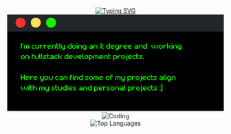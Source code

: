 <div align="center">
  <a href="https://git.io/typing-svg"><img src="https://readme-typing-svg.demolab.com?font=Retropix&duration=4300&pause=1000&color=13F700&random=false&width=435&lines=hi+%3A%5D+i'm+jana" alt="Typing SVG" /></a>
  <div>
    <tr>
      <td>
        <img src="card.png" style="width:400px height=0px">
      </td>
      <td>
        <img alt="Coding" width="350" src="https://i.imgur.com/eJWub24.png">
      </td>
    </tr>

   <div align="center"> 
  <img src="https://github-readme-stats.vercel.app/api/top-langs/?username=jwnaina&layout=compact&theme=highcontrast" alt="Top Languages">
   </div>
  </div>
  <br>
</div>
